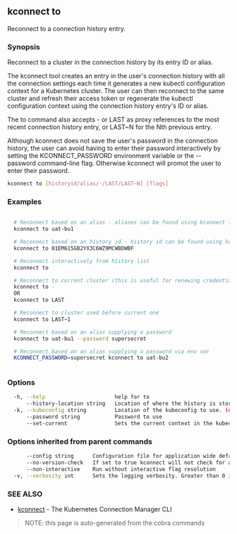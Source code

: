 ## kconnect to

Reconnect to a connection history entry.

### Synopsis


Reconnect to a cluster in the connection history by its entry ID or alias.

The kconnect tool creates an entry in the user's connection history with all the
connection settings each time it generates a new kubectl configuration context
for a Kubernetes cluster.  The user can then reconnect to the same cluster and
refresh their access token or regenerate the kubectl configuration context using
the connection history entry's ID or alias.

The to command also accepts - or LAST as proxy references to the most recent
connection history entry, or LAST~N for the Nth previous entry.

Although kconnect does not save the user's password in the connection history,
the user can avoid having to enter their password interactively by setting the
KCONNECT_PASSWORD environment variable or the --password command-line flag.
Otherwise kconnect will promot the user to enter their password.


```bash
kconnect to [historyid/alias/-/LAST/LAST~N] [flags]
```

### Examples

```bash

  # Reconnect based on an alias - aliases can be found using kconnect ls
  kconnect to uat-bu1

  # Reconnect based on an history id - history id can be found using kconnect ls
  kconnect to 01EM615GB2YX3C6WZ9MCWBDWBF

  # Reconnect interactively from history list
  kconnect to

  # Reconnect to current cluster (this is useful for renewing credentials)
  kconnect to -
  OR
  kconnect to LAST

  # Reconnect to cluster used before current one
  kconnect to LAST~1

  # Reconnect based on an alias supplying a password
  kconnect to uat-bu1 --password supersecret

  # Reconnect based on an alias supplying a password via env var
  KCONNECT_PASSWORD=supersecret kconnect to uat-bu2
 
```

### Options

```bash
  -h, --help                      help for to
      --history-location string   Location of where the history is stored. (default "$HOME/.kconnect/history.yaml")
  -k, --kubeconfig string         Location of the kubeconfig to use. (default "$HOME/.kube/config")
      --password string           Password to use
      --set-current               Sets the current context in the kubeconfig to the selected cluster (default true)
```

### Options inherited from parent commands

```bash
      --config string      Configuration file for application wide defaults. (default "$HOME/.kconnect/config.yaml")
      --no-version-check   If set to true kconnect will not check for a newer version
      --non-interactive    Run without interactive flag resolution
  -v, --verbosity int      Sets the logging verbosity. Greater than 0 is debug and greater than 9 is trace.
```

### SEE ALSO

* [kconnect](index.md)	 - The Kubernetes Connection Manager CLI


> NOTE: this page is auto-generated from the cobra commands
